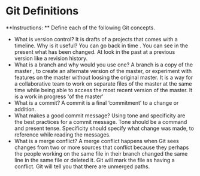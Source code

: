# Git Definitions

**Instructions: ** Define each of the following Git concepts.

* What is version control?  It is drafts of a projects that comes with a timeline. 
Why is it useful? You can go back in time . You can see in the present what has been changed. At look in the past at a previous version like a revision history. 
* What is a branch and why would you use one? A branch is a copy of the master , to create an alternate version of the master, or experiment with features on the master without loosing the original master. It is a way for a collaborative team to work on separate files of the master at the same time while being able to access the most recent version of the master. It is a work in progress 'of the master' 
* What is a commit? A commit is a final ‘commitment’ to a change or addition.
* What makes a good commit message? Using tone  and specificity are the best practices for a commit message. Tone should be a command and present tense. Specificity should specify what change was made, to reference while reading the messages. 
* What is a merge conflict? A merge conflict happens when Git sees changes from two or more sources that conflict because they perhaps the people working on the same file in their branch changed the same line in the same file or deleted it. Git will mark the file as having a conflict. Git will tell you that there are unmerged paths.